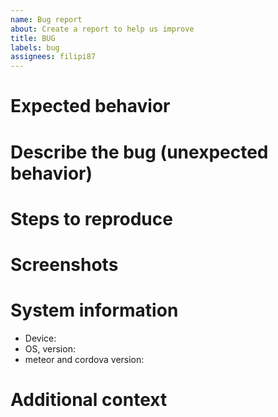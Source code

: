 ```yaml
---
name: Bug report
about: Create a report to help us improve
title: BUG
labels: bug
assignees: filipi87
---
```


# Expected behavior

<!-- Please share a clear and concise description of what you expected to happen. -->

# Describe the bug (unexpected behavior)

<!-- A clear and concise description of what the bug is. -->

# Steps to reproduce

<!-- 1. Go to '...' -->
<!-- 2. Click on '....' -->
<!-- 3. Scroll down to '....' -->
<!-- 4. See error -->

# Screenshots

<!-- If applicable, add screenshots to help explain your problem. -->

# System information

<!-- Please tell us as much as you can about your setup. Because of how video calls can vary across browsers and devices, this information will help us troubleshoot your issue faster. -->

- Device:
- OS, version:
- meteor and cordova version:

# Additional context

<!-- Add any other context about the problem or helpful links here. -->
